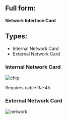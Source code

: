 ## Full form:

**Network Interface Card**

## Types:

- Internal Network Card
- External Network Card

### Internal Network Card
![chip](https://user-images.githubusercontent.com/90236635/194748118-55286ccc-a6d3-41c2-8bb9-8b7066bbb1c0.jpg)

Requires cable RJ-45

### External Network Card

![network](https://user-images.githubusercontent.com/90236635/194748128-8e630e3c-f876-403f-972e-7e8c675f228e.jpg)
